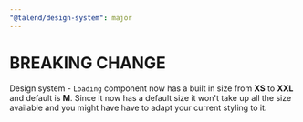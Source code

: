 ```yaml
---
"@talend/design-system": major
---
```


# BREAKING CHANGE
Design system - `Loading` component now has a built in size from **XS** to **XXL** and default is **M**.
Since it now has a default size it won't take up all the size available and you might have have to adapt your current styling to it.
